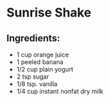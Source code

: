 Sunrise Shake
=============

Ingredients:
------------

- 1 cup orange juice
- 1 peeled banana
- 1/2 cup plain yogurt
- 2 tsp sugar
- 1/8 tsp. vanilla
- 1/4 cup instant nonfat dry milk

[source]: Mom